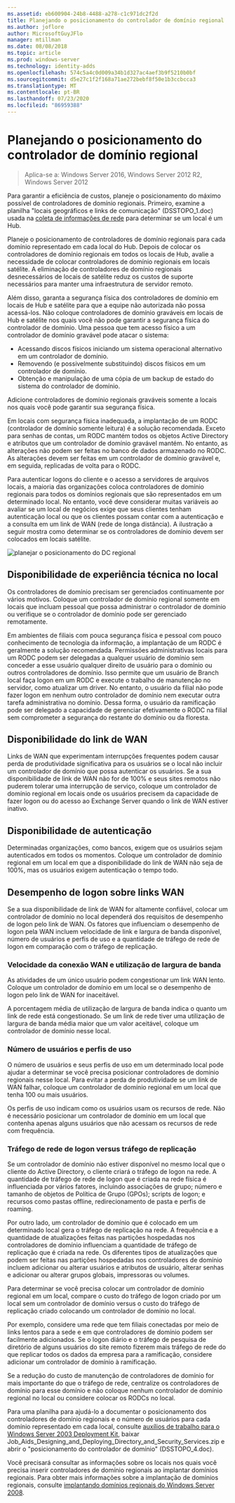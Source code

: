 ```yaml
---
ms.assetid: eb600904-24b8-4488-a278-c1c971dc2f2d
title: Planejando o posicionamento do controlador de domínio regional
ms.author: joflore
author: MicrosoftGuyJFlo
manager: mtillman
ms.date: 08/08/2018
ms.topic: article
ms.prod: windows-server
ms.technology: identity-adds
ms.openlocfilehash: 574c5a4c0d009a34b1d327ac4aef3b9f5210b0bf
ms.sourcegitcommit: d5e27c1f2f168a71ae272bebf8f50e1b3ccbcca3
ms.translationtype: MT
ms.contentlocale: pt-BR
ms.lasthandoff: 07/23/2020
ms.locfileid: "86959388"
---
```

# <a name="planning-regional-domain-controller-placement"></a>Planejando o posicionamento do controlador de domínio regional

> Aplica-se a: Windows Server 2016, Windows Server 2012 R2, Windows Server 2012

Para garantir a eficiência de custos, planeje o posicionamento do máximo possível de controladores de domínio regionais. Primeiro, examine a planilha "locais geográficos e links de comunicação" (DSSTOPO_1.doc) usada na [coleta de informações de rede](../../ad-ds/plan/Collecting-Network-Information.md) para determinar se um local é um Hub.

Planeje o posicionamento de controladores de domínio regionais para cada domínio representado em cada local do Hub. Depois de colocar os controladores de domínio regionais em todos os locais de Hub, avalie a necessidade de colocar controladores de domínio regionais em locais satélite. A eliminação de controladores de domínio regionais desnecessários de locais de satélite reduz os custos de suporte necessários para manter uma infraestrutura de servidor remoto.

Além disso, garanta a segurança física dos controladores de domínio em locais de Hub e satélite para que a equipe não autorizada não possa acessá-los. Não coloque controladores de domínio graváveis em locais de Hub e satélite nos quais você não pode garantir a segurança física do controlador de domínio. Uma pessoa que tem acesso físico a um controlador de domínio gravável pode atacar o sistema:

- Acessando discos físicos iniciando um sistema operacional alternativo em um controlador de domínio.
- Removendo (e possivelmente substituindo) discos físicos em um controlador de domínio.
- Obtenção e manipulação de uma cópia de um backup de estado do sistema do controlador de domínio.

Adicione controladores de domínio regionais graváveis somente a locais nos quais você pode garantir sua segurança física.

Em locais com segurança física inadequada, a implantação de um RODC (controlador de domínio somente leitura) é a solução recomendada. Exceto para senhas de contas, um RODC mantém todos os objetos Active Directory e atributos que um controlador de domínio gravável mantém. No entanto, as alterações não podem ser feitas no banco de dados armazenado no RODC. As alterações devem ser feitas em um controlador de domínio gravável e, em seguida, replicadas de volta para o RODC.

Para autenticar logons do cliente e o acesso a servidores de arquivos locais, a maioria das organizações coloca controladores de domínio regionais para todos os domínios regionais que são representados em um determinado local. No entanto, você deve considerar muitas variáveis ao avaliar se um local de negócios exige que seus clientes tenham autenticação local ou que os clientes possam contar com a autenticação e a consulta em um link de WAN (rede de longa distância). A ilustração a seguir mostra como determinar se os controladores de domínio devem ser colocados em locais satélite.

![planejar o posicionamento do DC regional](media/Planning-Regional-Domain-Controller-Placement/49892c8c-2c99-4aab-92ba-808dbc8048e2.gif)

## <a name="onsite-technical-expertise-availability"></a>Disponibilidade de experiência técnica no local

Os controladores de domínio precisam ser gerenciados continuamente por vários motivos. Coloque um controlador de domínio regional somente em locais que incluam pessoal que possa administrar o controlador de domínio ou verifique se o controlador de domínio pode ser gerenciado remotamente.

Em ambientes de filiais com pouca segurança física e pessoal com pouco conhecimento de tecnologia da informação, a implantação de um RODC é geralmente a solução recomendada. Permissões administrativas locais para um RODC podem ser delegadas a qualquer usuário de domínio sem conceder a esse usuário qualquer direito de usuário para o domínio ou outros controladores de domínio. Isso permite que um usuário de Branch local faça logon em um RODC e execute o trabalho de manutenção no servidor, como atualizar um driver. No entanto, o usuário da filial não pode fazer logon em nenhum outro controlador de domínio nem executar outra tarefa administrativa no domínio. Dessa forma, o usuário da ramificação pode ser delegado a capacidade de gerenciar efetivamente o RODC na filial sem comprometer a segurança do restante do domínio ou da floresta.

## <a name="wan-link-availability"></a>Disponibilidade do link de WAN

Links de WAN que experimentam interrupções frequentes podem causar perda de produtividade significativa para os usuários se o local não incluir um controlador de domínio que possa autenticar os usuários. Se a sua disponibilidade de link de WAN não for de 100% e seus sites remotos não puderem tolerar uma interrupção de serviço, coloque um controlador de domínio regional em locais onde os usuários precisem da capacidade de fazer logon ou do acesso ao Exchange Server quando o link de WAN estiver inativo.

## <a name="authentication-availability"></a>Disponibilidade de autenticação

Determinadas organizações, como bancos, exigem que os usuários sejam autenticados em todos os momentos. Coloque um controlador de domínio regional em um local em que a disponibilidade do link de WAN não seja de 100%, mas os usuários exigem autenticação o tempo todo.

## <a name="logon-performance-over-wan-links"></a>Desempenho de logon sobre links WAN

Se a sua disponibilidade de link de WAN for altamente confiável, colocar um controlador de domínio no local dependerá dos requisitos de desempenho de logon pelo link de WAN. Os fatores que influenciam o desempenho de logon pela WAN incluem velocidade de link e largura de banda disponível, número de usuários e perfis de uso e a quantidade de tráfego de rede de logon em comparação com o tráfego de replicação.

### <a name="wan-link-speed-and-bandwidth-utilization"></a>Velocidade da conexão WAN e utilização de largura de banda

As atividades de um único usuário podem congestionar um link WAN lento. Coloque um controlador de domínio em um local se o desempenho de logon pelo link de WAN for inaceitável.

A porcentagem média de utilização de largura de banda indica o quanto um link de rede está congestionado. Se um link de rede tiver uma utilização de largura de banda média maior que um valor aceitável, coloque um controlador de domínio nesse local.

### <a name="number-of-users-and-usage-profiles"></a>Número de usuários e perfis de uso

O número de usuários e seus perfis de uso em um determinado local pode ajudar a determinar se você precisa posicionar controladores de domínio regionais nesse local. Para evitar a perda de produtividade se um link de WAN falhar, coloque um controlador de domínio regional em um local que tenha 100 ou mais usuários.

Os perfis de uso indicam como os usuários usam os recursos de rede. Não é necessário posicionar um controlador de domínio em um local que contenha apenas alguns usuários que não acessam os recursos de rede com frequência.

### <a name="logon-network-traffic-vs-replication-traffic"></a>Tráfego de rede de logon versus tráfego de replicação

Se um controlador de domínio não estiver disponível no mesmo local que o cliente do Active Directory, o cliente criará o tráfego de logon na rede. A quantidade de tráfego de rede de logon que é criada na rede física é influenciada por vários fatores, incluindo associações de grupo; número e tamanho de objetos de Política de Grupo (GPOs); scripts de logon; e recursos como pastas offline, redirecionamento de pasta e perfis de roaming.

Por outro lado, um controlador de domínio que é colocado em um determinado local gera o tráfego de replicação na rede. A frequência e a quantidade de atualizações feitas nas partições hospedadas nos controladores de domínio influenciam a quantidade de tráfego de replicação que é criada na rede. Os diferentes tipos de atualizações que podem ser feitas nas partições hospedadas nos controladores de domínio incluem adicionar ou alterar usuários e atributos de usuário, alterar senhas e adicionar ou alterar grupos globais, impressoras ou volumes.

Para determinar se você precisa colocar um controlador de domínio regional em um local, compare o custo do tráfego de logon criado por um local sem um controlador de domínio versus o custo do tráfego de replicação criado colocando um controlador de domínio no local.

Por exemplo, considere uma rede que tem filiais conectadas por meio de links lentos para a sede e em que controladores de domínio podem ser facilmente adicionados. Se o logon diário e o tráfego de pesquisa de diretório de alguns usuários do site remoto fizerem mais tráfego de rede do que replicar todos os dados da empresa para a ramificação, considere adicionar um controlador de domínio à ramificação.

Se a redução do custo de manutenção de controladores de domínio for mais importante do que o tráfego de rede, centralize os controladores de domínio para esse domínio e não coloque nenhum controlador de domínio regional no local ou considere colocar os RODCs no local.

Para uma planilha para ajudá-lo a documentar o posicionamento dos controladores de domínio regionais e o número de usuários para cada domínio representado em cada local, consulte [auxílios de trabalho para o Windows Server 2003 Deployment Kit](https://microsoft.com/download/details.aspx?id=9608), baixar Job_Aids_Designing_and_Deploying_Directory_and_Security_Services.zip e abrir o "posicionamento do controlador de domínio" (DSSTOPO_4.doc).

Você precisará consultar as informações sobre os locais nos quais você precisa inserir controladores de domínio regionais ao implantar domínios regionais. Para obter mais informações sobre a implantação de domínios regionais, consulte [implantando domínios regionais do Windows Server 2008](/previous-versions/windows/it-pro/windows-server-2008-R2-and-2008/cc755118(v=ws.10)).
